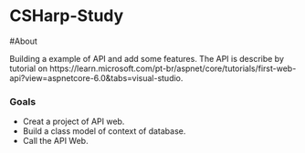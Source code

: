 # CSHarp-Study

#About

<p>Building a example of API and add some features. The API is describe by tutorial on https://learn.microsoft.com/pt-br/aspnet/core/tutorials/first-web-api?view=aspnetcore-6.0&tabs=visual-studio.</p>

<h3>Goals</h3>
   <ul>
    <li>Creat a project of API web.</li>
    <li>Build a class model of context of database.</li>
    <li>Call the API Web.</li>
  </ul> 

